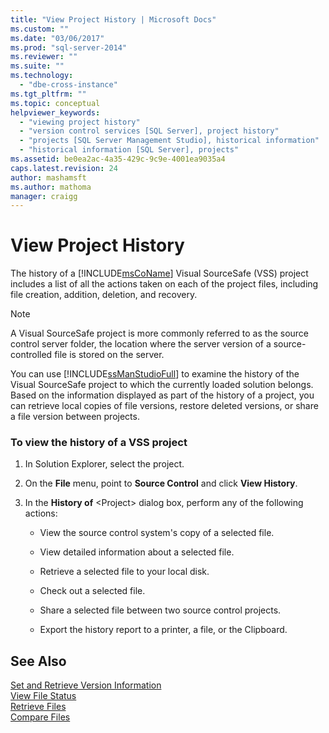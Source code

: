 ```yaml
---
title: "View Project History | Microsoft Docs"
ms.custom: ""
ms.date: "03/06/2017"
ms.prod: "sql-server-2014"
ms.reviewer: ""
ms.suite: ""
ms.technology: 
  - "dbe-cross-instance"
ms.tgt_pltfrm: ""
ms.topic: conceptual
helpviewer_keywords: 
  - "viewing project history"
  - "version control services [SQL Server], project history"
  - "projects [SQL Server Management Studio], historical information"
  - "historical information [SQL Server], projects"
ms.assetid: be0ea2ac-4a35-429c-9c9e-4001ea9035a4
caps.latest.revision: 24
author: mashamsft
ms.author: mathoma
manager: craigg
---
```

# View Project History
  The history of a [!INCLUDE[msCoName](../includes/msconame-md.md)] Visual SourceSafe (VSS) project includes a list of all the actions taken on each of the project files, including file creation, addition, deletion, and recovery.  
  
> [!NOTE]  
>  A Visual SourceSafe project is more commonly referred to as the source control server folder, the location where the server version of a source-controlled file is stored on the server.  
  
 You can use [!INCLUDE[ssManStudioFull](../includes/ssmanstudiofull-md.md)] to examine the history of the Visual SourceSafe project to which the currently loaded solution belongs. Based on the information displayed as part of the history of a project, you can retrieve local copies of file versions, restore deleted versions, or share a file version between projects.  
  
### To view the history of a VSS project  
  
1.  In Solution Explorer, select the project.  
  
2.  On the **File** menu, point to **Source Control** and click **View History**.  
  
3.  In the **History of** \<Project> dialog box, perform any of the following actions:  
  
    -   View the source control system's copy of a selected file.  
  
    -   View detailed information about a selected file.  
  
    -   Retrieve a selected file to your local disk.  
  
    -   Check out a selected file.  
  
    -   Share a selected file between two source control projects.  
  
    -   Export the history report to a printer, a file, or the Clipboard.  
  
## See Also  
 [Set and Retrieve Version Information](../../2014/database-engine/set-and-retrieve-version-information.md)   
 [View File Status](../../2014/database-engine/view-file-status.md)   
 [Retrieve Files](../../2014/database-engine/retrieve-files.md)   
 [Compare Files](../../2014/database-engine/compare-files.md)  
  
  
